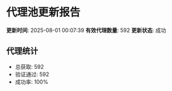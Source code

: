 # 代理池更新报告

**更新时间**: 2025-08-01 00:07:39
**有效代理数量**: 592
**更新状态**:  成功

## 代理统计
- 总获取: 592
- 验证通过: 592
- 成功率: 100%
